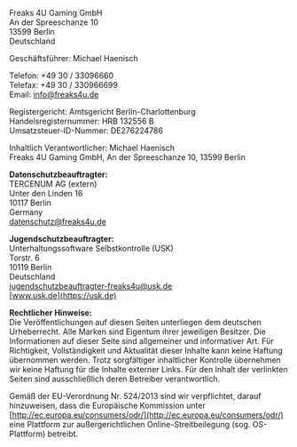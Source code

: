 Freaks 4U Gaming GmbH  
An der Spreeschanze 10  
13599 Berlin  
Deutschland  
  
Geschäftsführer: Michael Haenisch  
  
Telefon: +49 30 / 33096660  
Telefax: +49 30 / 330966699  
Email: [info@freaks4u.de](mailto:info@freaks4u.de)  
  
Registergericht: Amtsgericht Berlin-Charlottenburg  
Handelsregisternummer: HRB 132556 B  
Umsatzsteuer-ID-Nummer: DE276224786  
  
Inhaltlich Verantwortlicher: Michael Haenisch  
Freaks 4U Gaming GmbH, An der Spreeschanze 10, 13599 Berlin  
  
**Datenschutzbeauftragter:**  
TERCENUM AG (extern)  
Unter den Linden 16  
10117 Berlin  
Germany  
[datenschutz@freaks4u.de](mailto:datenschutz@freaks4u.de)  
  
**Jugendschutzbeauftragter:**  
Unterhaltungssoftware Selbstkontrolle (USK)  
Torstr. 6  
10119 Berlin  
Deutschland  
[jugendschutzbeauftragter-freaks4u@usk.de](mailto:jugendschutzbeauftragter-freaks4u@usk.de)  
[www.usk.de](https://usk.de)  
  
**Rechtlicher Hinweise:**  
Die Veröffentlichungen auf diesen Seiten unterliegen dem deutschen Urheberrecht. Alle Marken sind Eigentum ihrer jeweiligen Besitzer. Die Informationen auf dieser Seite sind allgemeiner und informativer Art. Für Richtigkeit, Vollständigkeit und Aktualität dieser Inhalte kann keine Haftung übernommen werden. Trotz sorgfältiger inhaltlicher Kontrolle übernehmen wir keine Haftung für die Inhalte externer Links. Für den Inhalt der verlinkten Seiten sind ausschließlich deren Betreiber verantwortlich.  
  
Gemäß der EU-Verordnung Nr. 524/2013 sind wir verpflichtet, darauf hinzuweisen, dass die Europäische Kommission unter [http://ec.europa.eu/consumers/odr/](http://ec.europa.eu/consumers/odr/) eine Plattform zur außergerichtlichen Online-Streitbeilegung (sog. OS-Plattform) betreibt.
